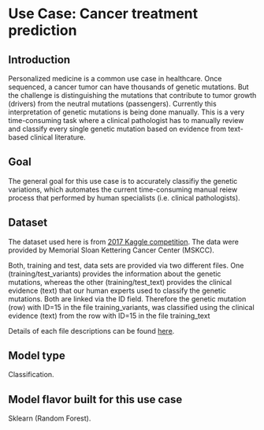 # Use Case: Cancer treatment prediction

## Introduction

Personalized medicine is a common use case in healthcare. Once sequenced, a cancer tumor can have thousands of genetic mutations. But the challenge is distinguishing the mutations that contribute to tumor growth (drivers) from the neutral mutations (passengers). Currently this interpretation of genetic mutations is being done manually. This is a very time-consuming task where a clinical pathologist has to manually review and classify every single genetic mutation based on evidence from text-based clinical literature.

## Goal

The general goal for this use case is to accurately classifiy the genetic variations, which automates the current time-consuming manual reiew process that performed by human specialists (i.e. clinical pathologists).

## Dataset

The dataset used here is from [2017 Kaggle competition](https://www.kaggle.com/competitions/msk-redefining-cancer-treatment/overview). The data were provided by Memorial Sloan Kettering Cancer Center (MSKCC). 

Both, training and test, data sets are provided via two different files. One (training/test_variants) provides the information about the genetic mutations, whereas the other (training/test_text) provides the clinical evidence (text) that our human experts used to classify the genetic mutations. Both are linked via the ID field. Therefore the genetic mutation (row) with ID=15 in the file training_variants, was classified using the clinical evidence (text) from the row with ID=15 in the file training_text

Details of each file descriptions can be found [here](https://www.kaggle.com/competitions/msk-redefining-cancer-treatment/data).

## Model type

Classification.

## Model flavor built for this use case

Sklearn (Random Forest).